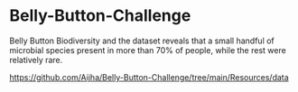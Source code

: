 # Belly-Button-Challenge
 Belly Button Biodiversity and the dataset reveals that a small handful of microbial species present in more than 70% of people, while the rest were relatively rare. 

 https://github.com/Aijha/Belly-Button-Challenge/tree/main/Resources/data
